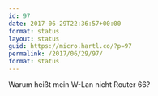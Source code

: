 ```yaml
---
id: 97
date: 2017-06-29T22:36:57+00:00
format: status
layout: status
guid: https://micro.hartl.co/?p=97
permalink: /2017/06/29/97/
format: status
---
```

Warum heißt mein W-Lan nicht Router 66?